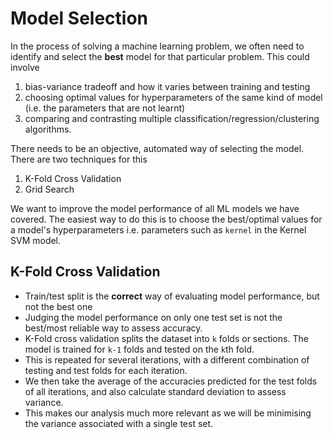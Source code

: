 # Model Selection

In the process of solving a machine learning problem, we often need to identify and select the **best** model for that particular problem. This could involve
1. bias-variance tradeoff and how it varies between training and testing
2. choosing optimal values for hyperparameters of the same kind of model (i.e. the parameters that are not learnt)
3. comparing and contrasting multiple classification/regression/clustering algorithms.

There needs to be an objective, automated way of selecting the model. There are two techniques for this
1. K-Fold Cross Validation
2. Grid Search

We want to improve the model performance of all ML models we have covered. The easiest way to do this is to choose the best/optimal values for a model's hyperparameters i.e. parameters such as `kernel` in the Kernel SVM model. 

## K-Fold Cross Validation
- Train/test split is the **correct** way of evaluating model performance, but not the best one
- Judging the model performance on only one test set is not the best/most reliable way to assess accuracy.
- K-Fold cross validation splits the dataset into `k` folds or sections. The model is trained for `k-1` folds and tested on the `k`th fold. 
- This is repeated for several iterations, with a different combination of testing and test folds for each iteration.
- We then take the average of the accuracies predicted for the test folds of all iterations, and also calculate standard deviation to assess variance. 
- This makes our analysis much more relevant as we will be minimising the variance associated with a single test set.